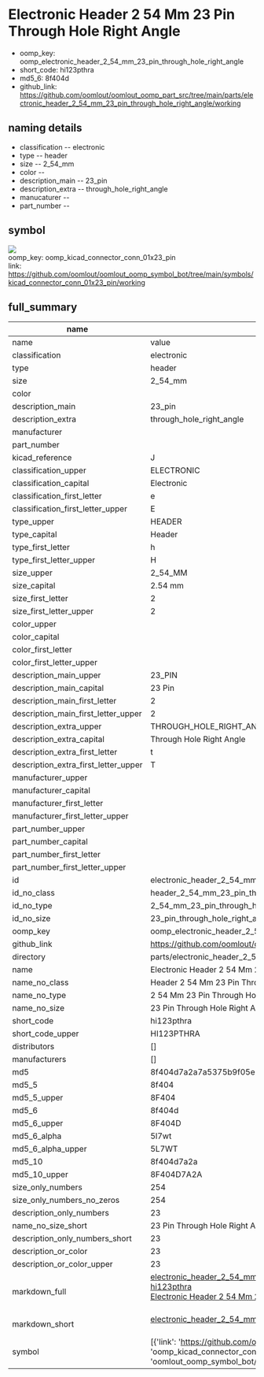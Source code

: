 # Electronic Header 2 54 Mm 23 Pin Through Hole Right Angle

  
* oomp_key: oomp_electronic_header_2_54_mm_23_pin_through_hole_right_angle 
* short_code: hi123pthra
* md5_6: 8f404d  
* github_link: https://github.com/oomlout/oomlout_oomp_part_src/tree/main/parts/electronic_header_2_54_mm_23_pin_through_hole_right_angle/working  
## naming details
* classification -- electronic
* type -- header
* size -- 2_54_mm
* color -- 
* description_main -- 23_pin
* description_extra -- through_hole_right_angle
* manucaturer -- 
* part_number -- 



## symbol

![](symbol/{index}}/working/working_600.png)  
oomp_key: oomp_kicad_connector_conn_01x23_pin  
link: https://github.com/oomlout/oomlout_oomp_symbol_bot/tree/main/symbols/kicad_connector_conn_01x23_pin/working  


## full_summary
| name | value | 
| --- | --- | 
| name | value | 
| classification | electronic | 
| type | header | 
| size | 2_54_mm | 
| color |  | 
| description_main | 23_pin | 
| description_extra | through_hole_right_angle | 
| manufacturer |  | 
| part_number |  | 
| kicad_reference | J | 
| classification_upper | ELECTRONIC | 
| classification_capital | Electronic | 
| classification_first_letter | e | 
| classification_first_letter_upper | E | 
| type_upper | HEADER | 
| type_capital | Header | 
| type_first_letter | h | 
| type_first_letter_upper | H | 
| size_upper | 2_54_MM | 
| size_capital | 2.54 mm | 
| size_first_letter | 2 | 
| size_first_letter_upper | 2 | 
| color_upper |  | 
| color_capital |  | 
| color_first_letter |  | 
| color_first_letter_upper |  | 
| description_main_upper | 23_PIN | 
| description_main_capital | 23 Pin | 
| description_main_first_letter | 2 | 
| description_main_first_letter_upper | 2 | 
| description_extra_upper | THROUGH_HOLE_RIGHT_ANGLE | 
| description_extra_capital | Through Hole Right Angle | 
| description_extra_first_letter | t | 
| description_extra_first_letter_upper | T | 
| manufacturer_upper |  | 
| manufacturer_capital |  | 
| manufacturer_first_letter |  | 
| manufacturer_first_letter_upper |  | 
| part_number_upper |  | 
| part_number_capital |  | 
| part_number_first_letter |  | 
| part_number_first_letter_upper |  | 
| id | electronic_header_2_54_mm_23_pin_through_hole_right_angle | 
| id_no_class | header_2_54_mm_23_pin_through_hole_right_angle | 
| id_no_type | 2_54_mm_23_pin_through_hole_right_angle | 
| id_no_size | 23_pin_through_hole_right_angle | 
| oomp_key | oomp_electronic_header_2_54_mm_23_pin_through_hole_right_angle | 
| github_link | https://github.com/oomlout/oomlout_oomp_part_src/tree/main/parts/electronic_header_2_54_mm_23_pin_through_hole_right_angle/working | 
| directory | parts/electronic_header_2_54_mm_23_pin_through_hole_right_angle | 
| name | Electronic Header 2 54 Mm 23 Pin Through Hole Right Angle | 
| name_no_class | Header 2 54 Mm 23 Pin Through Hole Right Angle | 
| name_no_type | 2 54 Mm 23 Pin Through Hole Right Angle | 
| name_no_size | 23 Pin Through Hole Right Angle | 
| short_code | hi123pthra | 
| short_code_upper | HI123PTHRA | 
| distributors | [] | 
| manufacturers | [] | 
| md5 | 8f404d7a2a7a5375b9f05e20547de887 | 
| md5_5 | 8f404 | 
| md5_5_upper | 8F404 | 
| md5_6 | 8f404d | 
| md5_6_upper | 8F404D | 
| md5_6_alpha | 5l7wt | 
| md5_6_alpha_upper | 5L7WT | 
| md5_10 | 8f404d7a2a | 
| md5_10_upper | 8F404D7A2A | 
| size_only_numbers | 254 | 
| size_only_numbers_no_zeros | 254 | 
| description_only_numbers | 23 | 
| name_no_size_short | 23 Pin Through Hole Right Angle | 
| description_only_numbers_short | 23 | 
| description_or_color | 23 | 
| description_or_color_upper | 23 | 
| markdown_full | [electronic_header_2_54_mm_23_pin_through_hole_right_angle](https://github.com/oomlout/oomlout_oomp_part_src/tree/main/parts/electronic_header_2_54_mm_23_pin_through_hole_right_angle/working)<br>[hi123pthra](https://github.com/oomlout/oomlout_oomp_part_src/tree/main/parts/electronic_header_2_54_mm_23_pin_through_hole_right_angle/working)<br>[Electronic Header 2 54 Mm 23 Pin Through Hole Right Angle](https://github.com/oomlout/oomlout_oomp_part_src/tree/main/parts/electronic_header_2_54_mm_23_pin_through_hole_right_angle/working)<br><br> | 
| markdown_short | [electronic_header_2_54_mm_23_pin_through_hole_right_angle](https://github.com/oomlout/oomlout_oomp_part_src/tree/main/parts/electronic_header_2_54_mm_23_pin_through_hole_right_angle/working)<br><br> | 
| symbol | [{'link': 'https://github.com/oomlout/oomlout_oomp_symbol_bot/tree/main/symbols/kicad_connector_conn_01x23_pin', 'oomp_key': 'oomp_kicad_connector_conn_01x23_pin', 'directory': 'oomlout_oomp_symbol_bot/symbols/kicad_connector_conn_01x23_pin//working/working.kicad_sym', 'index': 0}] | 
